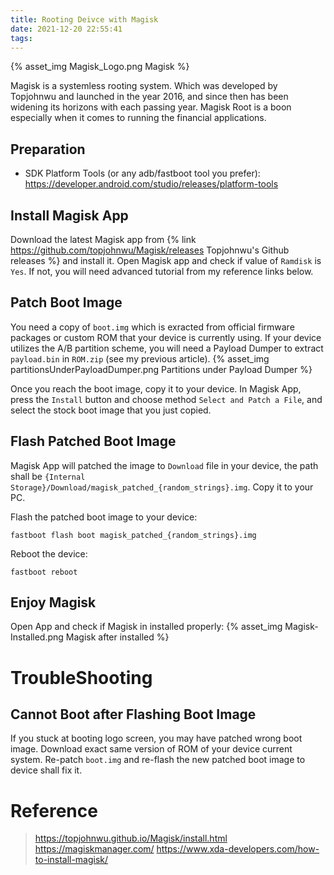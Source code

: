```yaml
---
title: Rooting Deivce with Magisk
date: 2021-12-20 22:55:41
tags:
---
```



{% asset_img Magisk_Logo.png Magisk %}

Magisk is a systemless rooting system.
Which was developed by Topjohnwu and launched in the year 2016, and since then has been widening its horizons with each passing year.
Magisk Root is a boon especially when it comes to running the financial applications.

<!-- more -->

## Preparation

+ SDK Platform Tools (or any adb/fastboot tool you prefer):
https://developer.android.com/studio/releases/platform-tools

## Install Magisk App

Download the latest Magisk app from {% link https://github.com/topjohnwu/Magisk/releases Topjohnwu's Github releases %} and install it.
Open Magisk app and check if value of `Ramdisk` is `Yes`. If not, you will need advanced tutorial from my reference links below.

## Patch Boot Image

You need a copy of `boot.img` which is exracted from official firmware packages or custom ROM that your device is currently using.
If your device utilizes the A/B partition scheme, you will need a Payload Dumper to extract `payload.bin` in `ROM.zip` (see my previous article).
{% asset_img partitionsUnderPayloadDumper.png Partitions under Payload Dumper %}

Once you reach the boot image, copy it to your device.
In Magisk App, press the `Install` button and choose method `Select and Patch a File`, and select the stock boot image that you just copied.

## Flash Patched Boot Image

Magisk App will patched the image to `Download` file in your device, the path shall be `{Internal Storage}/Download/magisk_patched_{random_strings}.img`. Copy it to your PC.

Flash the patched boot image to your device:
```
fastboot flash boot magisk_patched_{random_strings}.img
```

Reboot the device:
```
fastboot reboot
```

## Enjoy Magisk

Open App and check if Magisk in installed properly:
{% asset_img Magisk-Installed.png Magisk after installed %}


# TroubleShooting

## Cannot Boot after Flashing Boot Image

If you stuck at booting logo screen, you may have patched wrong boot image.
Download exact same version of ROM of your device current system. Re-patch `boot.img` and re-flash the new patched boot image to device shall fix it.

# Reference

> https://topjohnwu.github.io/Magisk/install.html
> https://magiskmanager.com/
> https://www.xda-developers.com/how-to-install-magisk/